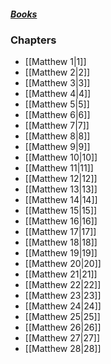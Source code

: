 ##### *[Books](--Bible--.md)*

### Chapters
- [[Matthew 1|1]]
- [[Matthew 2|2]]
- [[Matthew 3|3]]
- [[Matthew 4|4]]
- [[Matthew 5|5]]
- [[Matthew 6|6]]
- [[Matthew 7|7]]
- [[Matthew 8|8]]
- [[Matthew 9|9]]
- [[Matthew 10|10]]
- [[Matthew 11|11]]
- [[Matthew 12|12]]
- [[Matthew 13|13]]
- [[Matthew 14|14]]
- [[Matthew 15|15]]
- [[Matthew 16|16]]
- [[Matthew 17|17]]
- [[Matthew 18|18]]
- [[Matthew 19|19]]
- [[Matthew 20|20]]
- [[Matthew 21|21]]
- [[Matthew 22|22]]
- [[Matthew 23|23]]
- [[Matthew 24|24]]
- [[Matthew 25|25]]
- [[Matthew 26|26]]
- [[Matthew 27|27]]
- [[Matthew 28|28]]
